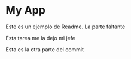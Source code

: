 # My App 

Este es un ejemplo de Readme. La parte faltante

Esta tarea me la dejo mi jefe

Esta es la otra parte del commit